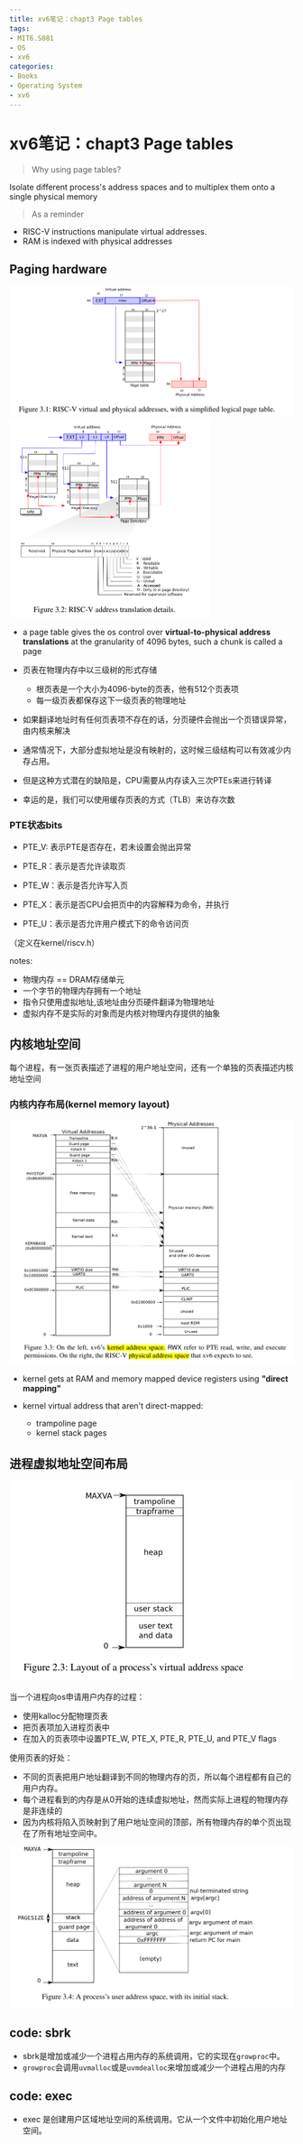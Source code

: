 ```yaml
---
title: xv6笔记：chapt3 Page tables
tags: 
- MIT6.S081
- OS
- xv6
categories:
- Books
- Operating System
- xv6
---
```


# xv6笔记：chapt3 Page tables

> Why using page tables?

Isolate different process's address spaces and to multiplex them onto a single physical memory

> As a reminder

- RISC-V instructions manipulate virtual addresses.
- RAM is indexed with physical addresses

## Paging hardware

<img src="https://raw.githubusercontent.com/coelien/image-hosting/master/img/image-20230524100813171.png" alt="image-20230524100813171" style="zoom:50%;" />

<img src="https://raw.githubusercontent.com/coelien/image-hosting/master/img/image-20230524101110770.png" alt="image-20230524101110770" style="zoom:50%;" />

- a page table gives the os control over **virtual-to-physical address translations** at the granularity of 4096 bytes, such a chunk is called a page

- 页表在物理内存中以三级树的形式存储
  - 根页表是一个大小为4096-byte的页表，他有512个页表项
  - 每一级页表都保存这下一级页表的物理地址
- 如果翻译地址时有任何页表项不存在的话，分页硬件会抛出一个页错误异常，由内核来解决
- 通常情况下，大部分虚拟地址是没有映射的，这时候三级结构可以有效减少内存占用。
- 但是这种方式潜在的缺陷是，CPU需要从内存读入三次PTEs来进行转译
- 幸运的是，我们可以使用缓存页表的方式（TLB）来访存次数

### PTE状态bits

- PTE_V: 表示PTE是否存在，若未设置会抛出异常
- PTE_R：表示是否允许读取页

- PTE_W：表示是否允许写入页

- PTE_X：表示是否CPU会把页中的内容解释为命令，并执行
- PTE_U：表示是否允许用户模式下的命令访问页

（定义在kernel/riscv.h）

notes:

- 物理内存 == DRAM存储单元
- 一个字节的物理内存拥有一个地址
- 指令只使用虚拟地址,该地址由分页硬件翻译为物理地址
- 虚拟内存不是实际的对象而是内核对物理内存提供的抽象

## 内核地址空间

每个进程，有一张页表描述了进程的用户地址空间，还有一个单独的页表描述内核地址空间

### 内核内存布局(kernel memory layout)

<img src="https://raw.githubusercontent.com/coelien/image-hosting/master/img/image-20230526151103105.png" alt="image-20230526151103105" style="zoom:50%;" />

- kernel gets at RAM and memory mapped device registers using **"direct mapping"**

- kernel virtual address that aren't direct-mapped:
  - trampoline page
  - kernel stack pages

## 进程虚拟地址空间布局

<img src="https://raw.githubusercontent.com/coelien/image-hosting/master/img/image-20230601101542690.png" alt="image-20230601101542690" style="zoom:50%;" />

当一个进程向os申请用户内存的过程：

- 使用kalloc分配物理页表
- 把页表项加入进程页表中
- 在加入的页表项中设置PTE_W, PTE_X, PTE_R, PTE_U, and PTE_V flags 

使用页表的好处：

- 不同的页表把用户地址翻译到不同的物理内存的页，所以每个进程都有自己的用户内存。
- 每个进程看到的内存是从0开始的连续虚拟地址，然而实际上进程的物理内存是非连续的
- 因为内核将陷入页映射到了用户地址空间的顶部，所有物理内存的单个页出现在了所有地址空间中。

<img src="https://raw.githubusercontent.com/coelien/image-hosting/master/img/image-20230601104335288.png" alt="image-20230601104335288" style="zoom:50%;" />

## code: sbrk

- sbrk是增加或减少一个进程占用内存的系统调用，它的实现在`growproc`中。
- `growproc`会调用`uvmalloc`或是`uvmdealloc`来增加或减少一个进程占用的内存

## code: exec

- exec 是创建用户区域地址空间的系统调用。它从一个文件中初始化用户地址空间。







